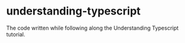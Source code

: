 # understanding-typescript

The code written while following along the Understanding Typescript tutorial.
